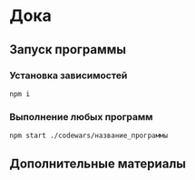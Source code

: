 # Дока

## Запуск программы

### Установка зависимостей
```
npm i
```

### Выполнение любых программ

```
npm start ./codewars/название_программы
```

## Дополнительные материалы

